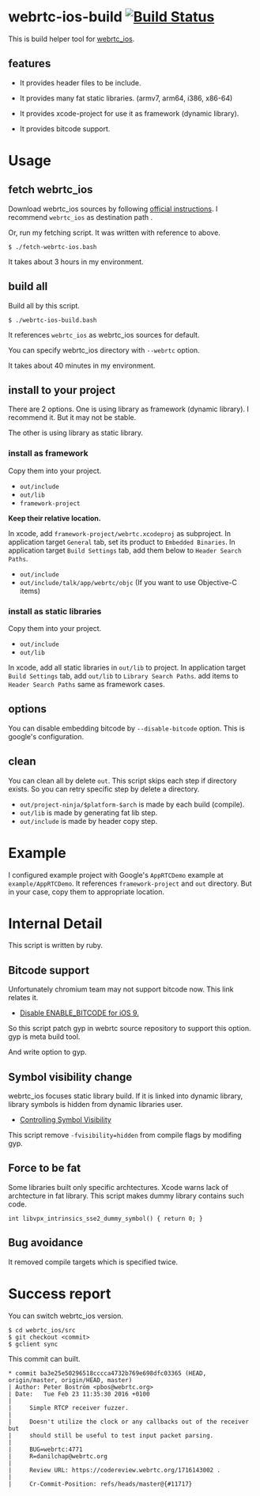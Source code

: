 # webrtc-ios-build [![Build Status](https://travis-ci.org/smircea1/webrtc-ios-build.svg?branch=master)](https://travis-ci.org/smircea1/webrtc-ios-build)

This is build helper tool for [webrtc_ios](https://webrtc.org/native-code/ios/).

## features

- It provides header files to be include.

- It provides many fat static libraries. (armv7, arm64, i386, x86-64)

- It provides xcode-project for use it as framework (dynamic library).

- It provides bitcode support.

# Usage

## fetch webrtc_ios

Download webrtc_ios sources by following [official instructions](https://webrtc.org/native-code/development/).
I recommend `webrtc_ios` as destination path .

Or, run my fetching script. It was written with reference to above.

```
$ ./fetch-webrtc-ios.bash
```

It takes about 3 hours in my environment.

## build all

Build all by this script.

```
$ ./webrtc-ios-build.bash
```

It references `webrtc_ios` as webrtc_ios sources for default.

You can specify webrtc_ios directory with `--webrtc` option.

It takes about 40 minutes in my environment.

## install to your project

There are 2 options.
One is using library as framework (dynamic library).
I recommend it. But it may not be stable.

The other is using library as static library.

### install as framework

Copy them into your project.

- `out/include`
- `out/lib`
- `framework-project`

**Keep their relative location.**

In xcode, add `framework-project/webrtc.xcodeproj` as subproject.
In application target `General` tab, set its product to `Embedded Binaries`.
In application target `Build Settings` tab, add them below to `Header Search Paths`.

- `out/include`
- `out/include/talk/app/webrtc/objc` (If you want to use Objective-C items)

### install as static libraries

Copy them into your project.

- `out/include`
- `out/lib`

In xcode, add all static libraries in `out/lib` to project.
In application target `Build Settings` tab,
add `out/lib` to `Library Search Paths`.
add items to `Header Search Paths` same as framework cases. 

## options

You can disable embedding bitcode by `--disable-bitcode` option.
This is google's configuration.

## clean

You can clean all by delete `out`.
This script skips each step if directory exists.
So you can retry specific step by delete a directory.

- `out/project-ninja/$platform-$arch` is made by each build (compile).
- `out/lib` is made by generating fat lib step.
- `out/include` is made by header copy step.

# Example

I configured example project with Google's `AppRTCDemo` example at `example/AppRTCDemo`.
It references `framework-project` and `out` directory.
But in your case, copy them to appropriate location.

# Internal Detail

This script is written by ruby.

## Bitcode support

Unfortunately chromium team may not support bitcode now.
This link relates it.

- [Disable ENABLE_BITCODE for iOS 9.](https://groups.google.com/a/chromium.org/forum/#!topic/chromium-reviews/MEca51xoey8)

So this script patch gyp in webrtc source repository to support this option.
gyp is meta build tool.

And write option to gyp.

## Symbol visibility change

webrtc_ios focuses static library build.
If it is linked into dynamic library,
library symbols is hidden from dynamic libraries user.

- [Controlling Symbol Visibility](https://developer.apple.com/library/mac/documentation/DeveloperTools/Conceptual/CppRuntimeEnv/Articles/SymbolVisibility.html)

This script remove `-fvisibility=hidden` from compile flags by modifing gyp.

## Force to be fat

Some libraries built only specific archtectures.
Xcode warns lack of archtecture in fat library.
This script makes dummy library contains such code.

```
int libvpx_intrinsics_sse2_dummy_symbol() { return 0; }
```

## Bug avoidance

It removed compile targets which is specified twice.

# Success report

You can switch webrtc_ios version.

```
$ cd webrtc_ios/src
$ git checkout <commit>
$ gclient sync
```

This commit can built.

```
* commit ba3e25e50296518cccca4732b769e698dfc03365 (HEAD, origin/master, origin/HEAD, master)
| Author: Peter Boström <pbos@webrtc.org>
| Date:   Tue Feb 23 11:35:30 2016 +0100
| 
|     Simple RTCP receiver fuzzer.
|     
|     Doesn't utilize the clock or any callbacks out of the receiver but
|     should still be useful to test input packet parsing.
|     
|     BUG=webrtc:4771
|     R=danilchap@webrtc.org
|     
|     Review URL: https://codereview.webrtc.org/1716143002 .
|     
|     Cr-Commit-Position: refs/heads/master@{#11717}
```




